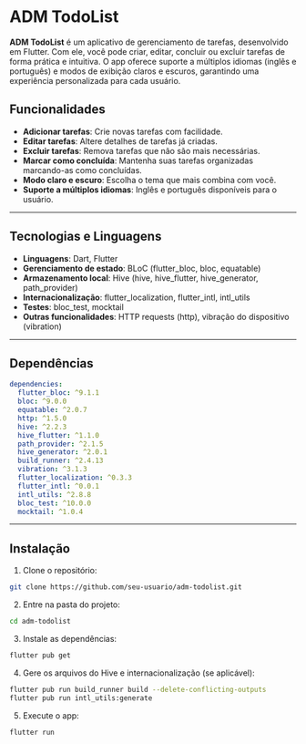 # ADM TodoList

**ADM TodoList** é um aplicativo de gerenciamento de tarefas, desenvolvido em Flutter. Com ele, você pode criar, editar, concluir ou excluir tarefas de forma prática e intuitiva. O app oferece suporte a múltiplos idiomas (inglês e português) e modos de exibição claros e escuros, garantindo uma experiência personalizada para cada usuário.

## Funcionalidades

* **Adicionar tarefas**: Crie novas tarefas com facilidade.
* **Editar tarefas**: Altere detalhes de tarefas já criadas.
* **Excluir tarefas**: Remova tarefas que não são mais necessárias.
* **Marcar como concluída**: Mantenha suas tarefas organizadas marcando-as como concluídas.
* **Modo claro e escuro**: Escolha o tema que mais combina com você.
* **Suporte a múltiplos idiomas**: Inglês e português disponíveis para o usuário.

---

## Tecnologias e Linguagens

* **Linguagens**: Dart, Flutter
* **Gerenciamento de estado**: BLoC (flutter\_bloc, bloc, equatable)
* **Armazenamento local**: Hive (hive, hive\_flutter, hive\_generator, path\_provider)
* **Internacionalização**: flutter\_localization, flutter\_intl, intl\_utils
* **Testes**: bloc\_test, mocktail
* **Outras funcionalidades**: HTTP requests (http), vibração do dispositivo (vibration)

---

## Dependências

```yaml
dependencies:
  flutter_bloc: ^9.1.1
  bloc: ^9.0.0
  equatable: ^2.0.7
  http: ^1.5.0
  hive: ^2.2.3
  hive_flutter: ^1.1.0
  path_provider: ^2.1.5
  hive_generator: ^2.0.1
  build_runner: ^2.4.13
  vibration: ^3.1.3
  flutter_localization: ^0.3.3
  flutter_intl: ^0.0.1
  intl_utils: ^2.8.8
  bloc_test: ^10.0.0
  mocktail: ^1.0.4
```

---

## Instalação

1. Clone o repositório:

```bash
git clone https://github.com/seu-usuario/adm-todolist.git
```

2. Entre na pasta do projeto:

```bash
cd adm-todolist
```

3. Instale as dependências:

```bash
flutter pub get
```

4. Gere os arquivos do Hive e internacionalização (se aplicável):

```bash
flutter pub run build_runner build --delete-conflicting-outputs
flutter pub run intl_utils:generate
```

5. Execute o app:

```bash
flutter run
```
